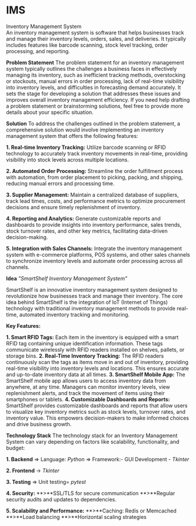 # IMS
Inventory Management System <br />
An inventory management system is software that helps businesses track and manage their inventory levels, orders, sales, and deliveries. It typically includes features like barcode scanning, stock level tracking, order processing, and reporting. <br />

**Problem Statement**
The problem statement for an inventory management system typically outlines the challenges a business faces in effectively managing its inventory, such as inefficient tracking methods, overstocking or stockouts, manual errors in order processing, lack of real-time visibility into inventory levels, and difficulties in forecasting demand accurately. It sets the stage for developing a solution that addresses these issues and improves overall inventory management efficiency. If you need help drafting a problem statement or brainstorming solutions, feel free to provide more details about your specific situation.

**Solution**
To address the challenges outlined in the problem statement, a comprehensive solution would involve implementing an inventory management system that offers the following features:

**1. Real-time Inventory Tracking:** Utilize barcode scanning or RFID technology to accurately track inventory movements in real-time, providing visibility into stock levels across multiple locations.

**2. Automated Order Processing:** Streamline the order fulfillment process with automation, from order placement to picking, packing, and shipping, reducing manual errors and processing time.

**3. Supplier Management:** Maintain a centralized database of suppliers, track lead times, costs, and performance metrics to optimize procurement decisions and ensure timely replenishment of inventory.

**4. Reporting and Analytics:** Generate customizable reports and dashboards to provide insights into inventory performance, sales trends, stock turnover rates, and other key metrics, facilitating data-driven decision-making.

**5. Integration with Sales Channels:** Integrate the inventory management system with e-commerce platforms, POS systems, and other sales channels to synchronize inventory levels and automate order processing across all channels.

**Idea**
*"SmartShelf Inventory Management System"*

SmartShelf is an innovative inventory management system designed to revolutionize how businesses track and manage their inventory. The core idea behind SmartShelf is the integration of IoT (Internet of Things) technology with traditional inventory management methods to provide real-time, automated inventory tracking and monitoring.

**Key Features:**

**1. Smart RFID Tags:** Each item in the inventory is equipped with a smart RFID tag containing unique identification information. These tags communicate wirelessly with RFID readers installed on shelves, pallets, or storage bins.
**2. Real-Time Inventory Tracking:** The RFID readers continuously scan the tags as items move in and out of inventory, providing real-time visibility into inventory levels and locations. This ensures accurate and up-to-date inventory data at all times.
**3. SmartShelf Mobile App:** The SmartShelf mobile app allows users to access inventory data from anywhere, at any time. Managers can monitor inventory levels, view replenishment alerts, and track the movement of items using their smartphones or tablets.
**4. Customizable Dashboards and Reports:** SmartShelf provides customizable dashboards and reports that allow users to visualize key inventory metrics such as stock levels, turnover rates, and inventory value. This empowers decision-makers to make informed choices and drive business growth.

**Technology Stack**
The technology stack for an Inventory Management System can vary depending on factors like scalability, functionality, and budget:

**1. Backend**
=> Language: *Python*
=> Framework:-
GUI Development - *Tkinter*

**2. Frontend**
-> *Tkinter*

**3. Testing**
=> Unit testing= *pytest*

**4. Security:**
**>**SSL/TLS for secure communication
**>**Regular security audits and updates to dependencies.

**5. Scalability and Performance:**
**>**Caching: Redis or Memcached
**>**Load balancing
**>**Horizontal scaling strategies
